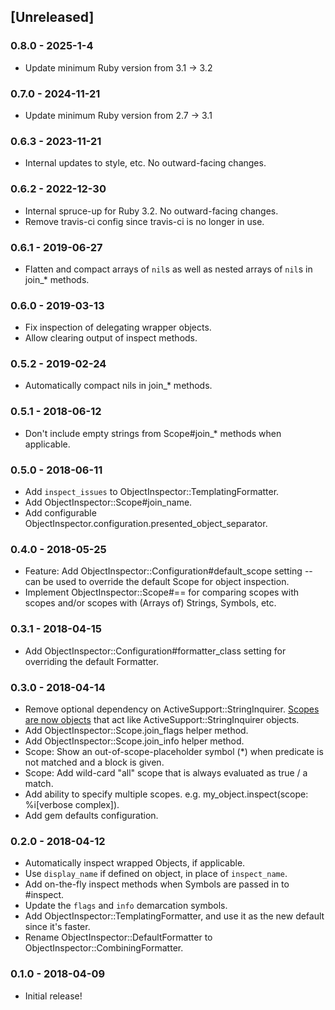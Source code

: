 ## [Unreleased]

### 0.8.0 - 2025-1-4

- Update minimum Ruby version from 3.1 -> 3.2

### 0.7.0 - 2024-11-21

- Update minimum Ruby version from 2.7 -> 3.1

### 0.6.3 - 2023-11-21

- Internal updates to style, etc. No outward-facing changes.

### 0.6.2 - 2022-12-30

- Internal spruce-up for Ruby 3.2. No outward-facing changes.
- Remove travis-ci config since travis-ci is no longer in use.

### 0.6.1 - 2019-06-27

- Flatten and compact arrays of `nil`s as well as nested arrays of `nil`s in join\_\* methods.

### 0.6.0 - 2019-03-13

- Fix inspection of delegating wrapper objects.
- Allow clearing output of inspect methods.

### 0.5.2 - 2019-02-24

- Automatically compact nils in join\_\* methods.

### 0.5.1 - 2018-06-12

- Don't include empty strings from Scope#join\_\* methods when applicable.

### 0.5.0 - 2018-06-11

- Add `inspect_issues` to ObjectInspector::TemplatingFormatter.
- Add ObjectInspector::Scope#join_name.
- Add configurable ObjectInspector.configuration.presented_object_separator.

### 0.4.0 - 2018-05-25

- Feature: Add ObjectInspector::Configuration#default_scope setting -- can be used to override the default Scope for object inspection.
- Implement ObjectInspector::Scope#== for comparing scopes with scopes and/or scopes with (Arrays of) Strings, Symbols, etc.

### 0.3.1 - 2018-04-15

- Add ObjectInspector::Configuration#formatter_class setting for overriding the default Formatter.

### 0.3.0 - 2018-04-14

- Remove optional dependency on ActiveSupport::StringInquirer. [Scopes are now objects](https://github.com/pdobb/object_inspector/blob/master/lib/object_inspector/scope.rb) that act like ActiveSupport::StringInquirer objects.
- Add ObjectInspector::Scope.join_flags helper method.
- Add ObjectInspector::Scope.join_info helper method.
- Scope: Show an out-of-scope-placeholder symbol (\*) when predicate is not matched and a block is given.
- Scope: Add wild-card "all" scope that is always evaluated as true / a match.
- Add ability to specify multiple scopes. e.g. my_object.inspect(scope: %i[verbose complex]).
- Add gem defaults configuration.

### 0.2.0 - 2018-04-12

- Automatically inspect wrapped Objects, if applicable.
- Use `display_name` if defined on object, in place of `inspect_name`.
- Add on-the-fly inspect methods when Symbols are passed in to #inspect.
- Update the `flags` and `info` demarcation symbols.
- Add ObjectInspector::TemplatingFormatter, and use it as the new default since it's faster.
- Rename ObjectInspector::DefaultFormatter to ObjectInspector::CombiningFormatter.

### 0.1.0 - 2018-04-09

- Initial release!
